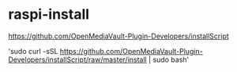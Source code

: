 # raspi-install

https://github.com/OpenMediaVault-Plugin-Developers/installScript

'sudo curl -sSL https://github.com/OpenMediaVault-Plugin-Developers/installScript/raw/master/install | sudo bash'
